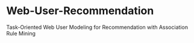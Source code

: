 # Web-User-Recommendation
Task-Oriented Web User Modeling for Recommendation with Association Rule Mining
